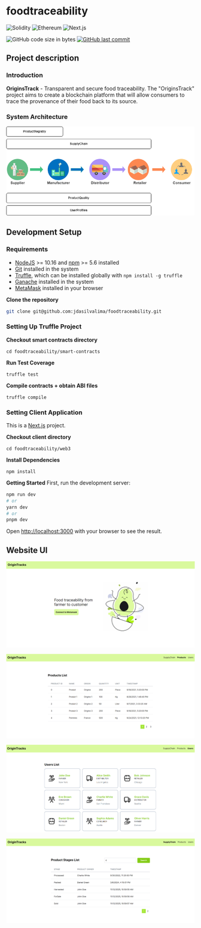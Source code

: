 # foodtraceability

![Solidity](https://img.shields.io/badge/Solidity-000000?style=for-the-badge&logo=solidity&logoColor=white)
![Ethereum](https://img.shields.io/badge/Ethereum-white?style=for-the-badge&logo=ethereum&logoColor=blue)
![Next.js](https://img.shields.io/badge/next.js-003791?style=for-the-badge&logo=nextdotjs&logoColor=white)

![GitHub code size in bytes](https://img.shields.io/github/languages/code-size/jdasilvalima/foodtraceability?style=for-the-badge)
[![GitHub last commit](https://img.shields.io/github/last-commit/jdasilvalima/foodtraceability?style=for-the-badge)](https://github.com/jdasilvalima/foodtraceability/commits)

## Project description

### Introduction

**OriginsTrack** - Transparent and secure food traceability. The "OriginsTrack" project aims to create a blockchain platform that will allow consumers to trace the provenance of their food back to its source.

### System Architecture

![OriginsTrack Architecture](https://github.com/jdasilvalima/foodtraceability/blob/main/architecture.png)

## Development Setup

### Requirements

- [NodeJS](https://nodejs.org/en) >= 10.16 and [npm](https://www.npmjs.com/) >= 5.6 installed
- [Git](https://git-scm.com/) installed in the system
- [Truffle](https://www.trufflesuite.com/truffle), which can be installed globally with `npm install -g truffle`
- [Ganache](https://trufflesuite.com/ganache/) installed in the system
- [MetaMask](https://metamask.io/) installed in your browser

**Clone the repository**
```bash
git clone git@github.com:jdasilvalima/foodtraceability.git
```

### Setting Up Truffle Project

**Checkout smart contracts directory**
```
cd foodtraceability/smart-contracts
```

**Run Test Coverage**
```
truffle test
```

**Compile contracts + obtain ABI files**
```
truffle compile
```

### Setting Client Application
This is a [Next.js](https://nextjs.org/) project.

**Checkout client directory**
```
cd foodtraceability/web3
```

**Install Dependencies**
```
npm install
```

**Getting Started**
First, run the development server:

```bash
npm run dev
# or
yarn dev
# or
pnpm dev
```
Open [http://localhost:3000](http://localhost:3000) with your browser to see the result.

## Website UI
![Home Page image](https://github.com/jdasilvalima/foodtraceability/blob/main/web3/public/presentation/home_page.png)

![Products Page image](https://github.com/jdasilvalima/foodtraceability/blob/main/web3/public/presentation/products_page.png)

![Users Page image](https://github.com/jdasilvalima/foodtraceability/blob/main/web3/public/presentation/users_page.png)

![Supplychain Page image](https://github.com/jdasilvalima/foodtraceability/blob/main/web3/public/presentation/supplychain_page.png)